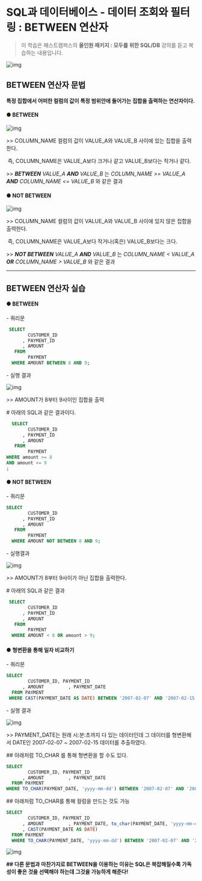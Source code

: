 # SQL과 데이터베이스 - 데이터 조회와 필터링 : BETWEEN 연산자

> 이 학습은 패스트캠퍼스의 **올인원 패키지 : 모두를 위한 SQL/DB** 강의를 듣고 복습하는 내용입니다.

![img](https://postfiles.pstatic.net/MjAyMTA1MjVfMTc1/MDAxNjIxODk2MDkzOTE4.L20uhCH4VCW6mXF4DRk0MVT5GhuH6YFEZArLUWkgzIQg.FV8NEIAzAWAmQA-lic1mZmYX1gKtOtp60cm6UHMn2wwg.PNG.hkyku9/image.png?type=w966)



## BETWEEN 연산자 문법

**특정 집합에서 어떠한 컬럼의 값이 특정 범위안에 들어가는 집합을 출력하는 연산자이다.**



#### ● BETWEEN

![img](https://postfiles.pstatic.net/MjAyMTA1MjVfNjMg/MDAxNjIxODk2MjYzNTI2.MUvbdfsMoLzkHdOhnuwinrdn-TcILqf-KWoU8mEBjP4g.ylcyd1usJWMPCj-otgPSl_r8SAogP_gQCuWOTrKJuEEg.PNG.hkyku9/image.png?type=w966)

\>> COLUMN_NAME 컬럼의 값이 VALUE_A와 VALUE_B 사이에 있는 집합을 출력한다.

​      즉, COLUMN_NAME은 VALUE_A보다 크거나 같고 VALUE_B보다는 작거나 같다.

\>> ***BETWEEN*** *VALUE_A* ***AND*** *VALUE_B* 는 *COLUMN_NAME >= VALUE_A* ***AND*** *COLUMN_NAME <= VALUE_B*  와 같은 결과



#### ● NOT BETWEEN

![img](https://postfiles.pstatic.net/MjAyMTA1MjVfMTI3/MDAxNjIxODk2NDE5ODc3.EfYXdNDb4IniMZ4DF1_cCO8e0ioV6rkQjbXAOXsZ6jgg.8EV_Ahd1dmGBmGTm6y0kMXvlGnzo5tWQtJ0e9eUzyhsg.PNG.hkyku9/image.png?type=w966)

\>> COLUMN_NAME 컬럼의 값이 VALUE_A와 VALUE_B 사이에 있지 않은 집합을 출력한다.

​      즉, COLUMN_NAME은 VALUE_A보다 작거나(혹은) VALUE_B보다는 크다.

\>> ***NOT BETWEEN*** *VALUE_A* ***AND*** *VALUE_B* 는 *COLUMN_NAME < VALUE_A* ***OR*** *COLUMN_NAME > VALUE_B*  와 같은 결과



---



## BETWEEN 연산자 실습



#### ● BETWEEN



\- 쿼리문

```SQL
 SELECT
        CUSTOMER_ID
      , PAYMENT_ID
      , AMOUNT
   FROM
        PAYMENT
  WHERE AMOUNT BETWEEN 8 AND 9;
```



\- 실행 결과

![img](https://postfiles.pstatic.net/MjAyMTA1MjVfMTE5/MDAxNjIxODk2NTgxNjIx.m4oxnbjuttY047DSJ3BGKJCIJLPaFXNISHAW6sClQVIg.J80sS3t-SyCV-tTDW7ez9XqgR41cLA2ZhwI4W1gy_0Ug.PNG.hkyku9/image.png?type=w966)

\>> AMOUNT가 8부터 9사이인 집합을 출력



\# 아래의 SQL과 같은 결과이다.

```SQL
  SELECT
        CUSTOMER_ID
      , PAYMENT_ID
      , AMOUNT
   FROM
        PAYMENT
WHERE amount >= 8 
AND amount <= 9
;
```





#### ● NOT BETWEEN



\- 쿼리문

```SQL
SELECT
        CUSTOMER_ID
      , PAYMENT_ID
      , AMOUNT
   FROM
        PAYMENT
  WHERE AMOUNT NOT BETWEEN 8 AND 9;
```



\- 실행결과

![img](https://postfiles.pstatic.net/MjAyMTA1MjVfMjI1/MDAxNjIxODk2Njc1MjM1.qVpwFj33KKMNluQFRSPDXpFeUyGIeOelsowou29xeLQg.vjRmUj2T-jxDd_ewgJl0abnAh6Ggd7Uujbezd36rzTYg.PNG.hkyku9/image.png?type=w966)

\>> AMOUNT가 8부터 9사이가 아닌 집합을 출력한다.



\#  아래의 SQL과 같은 결과

```SQL
 SELECT
        CUSTOMER_ID
      , PAYMENT_ID
      , AMOUNT
   FROM
        PAYMENT
  WHERE AMOUNT < 8 OR amount > 9;
```



#### ● 형변환을 통해 일자 비교하기



\- 쿼리문

```SQL
SELECT
        CUSTOMER_ID, PAYMENT_ID
      , AMOUNT         , PAYMENT_DATE
  FROM PAYMENT
 WHERE CAST(PAYMENT_DATE AS DATE) BETWEEN '2007-02-07' AND '2007-02-15';
```

\- 실행 결과

![img](https://postfiles.pstatic.net/MjAyMTA1MjVfMzEg/MDAxNjIxODk2NzkxMzYx.9SslM8aMMc9pI70dtuQzHjOmjm1kL4Py1FPm7iW8viwg.HpmXQvJpCW-z4qzYddZgyE90BBI-1Uh8XJNxrCo93uUg.PNG.hkyku9/image.png?type=w966)

\>> PAYMENT_DATE는 원래 시:분:초까지 다 있는 데이터인데 그 데이터를 형변환해서 DATE인 2007-02-07 ~ 2007-02-15 데이터를 추출하였다.



\## 아래처럼 TO_CHAR 를 통해 형변환을 할 수도 있다.

```SQL
SELECT
        CUSTOMER_ID, PAYMENT_ID
      , AMOUNT         , PAYMENT_DATE
  FROM PAYMENT
WHERE TO_CHAR(PAYMENT_DATE, 'yyyy-mm-dd') BETWEEN '2007-02-07' AND '2007-02-15';
```



\## 아래처럼 TO_CHAR를 통해 컬럼을 만드는 것도 가능

```SQL
SELECT
        CUSTOMER_ID, PAYMENT_ID
      , AMOUNT         , PAYMENT_DATE, to_char(PAYMENT_DATE, 'yyyy-mm-dd')
      , CAST(PAYMENT_DATE AS DATE)
  FROM PAYMENT
  WHERE TO_CHAR(PAYMENT_DATE, 'yyyy-mm-dd') BETWEEN '2007-02-07' AND '2007-02-15';
```

![img](https://postfiles.pstatic.net/MjAyMTA1MjVfMjgx/MDAxNjIxODk2OTc0MDgx.VXUTiBCGAir7hMWHq5BXu1LX-29Fiekcs-tXqJ8ElGEg.YCZuzbRekxsCU5gBXok92jfgXNdKs2JNd-pUwJ7KlZ8g.PNG.hkyku9/image.png?type=w966)



**## 다른 문법과 마찬가지로 BETWEEN을 이용하는 이유는 SQL은 복잡해질수록 가독성이 좋은 것을 선택해야 하는데 그것을 가능하게 해준다!**